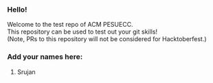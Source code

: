 ### Hello!
Welcome to the test repo of ACM PESUECC.  
This repository can be used to test out your git skills!  
(Note, PRs to this repository will not be considered for Hacktoberfest.)



### Add your names here:
1. Srujan
